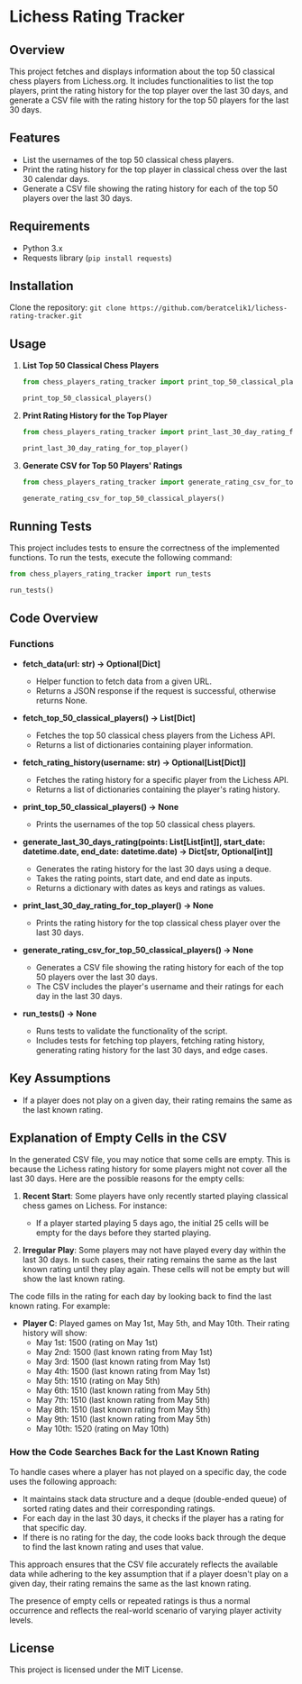 # Lichess Rating Tracker

## Overview
This project fetches and displays information about the top 50 classical chess players from Lichess.org. It includes functionalities to list the top players, print the rating history for the top player over the last 30 days, and generate a CSV file with the rating history for the top 50 players for the last 30 days.

## Features
- List the usernames of the top 50 classical chess players.
- Print the rating history for the top player in classical chess over the last 30 calendar days.
- Generate a CSV file showing the rating history for each of the top 50 players over the last 30 days.

## Requirements
- Python 3.x
- Requests library (`pip install requests`)

## Installation

Clone the repository:
    ```
    git clone https://github.com/beratcelik1/lichess-rating-tracker.git
    ```

## Usage

1. **List Top 50 Classical Chess Players**
    ```python
    from chess_players_rating_tracker import print_top_50_classical_players

    print_top_50_classical_players()
    ```

2. **Print Rating History for the Top Player**
    ```python
    from chess_players_rating_tracker import print_last_30_day_rating_for_top_player

    print_last_30_day_rating_for_top_player()
    ```

3. **Generate CSV for Top 50 Players' Ratings**
    ```python
    from chess_players_rating_tracker import generate_rating_csv_for_top_50_classical_players

    generate_rating_csv_for_top_50_classical_players()
    ```

## Running Tests
This project includes tests to ensure the correctness of the implemented functions. To run the tests, execute the following command:
```python
from chess_players_rating_tracker import run_tests

run_tests()
```

## Code Overview

### Functions

- **fetch_data(url: str) -> Optional[Dict]**
  - Helper function to fetch data from a given URL.
  - Returns a JSON response if the request is successful, otherwise returns None.

- **fetch_top_50_classical_players() -> List[Dict]**
  - Fetches the top 50 classical chess players from the Lichess API.
  - Returns a list of dictionaries containing player information.

- **fetch_rating_history(username: str) -> Optional[List[Dict]]**
  - Fetches the rating history for a specific player from the Lichess API.
  - Returns a list of dictionaries containing the player's rating history.

- **print_top_50_classical_players() -> None**
  - Prints the usernames of the top 50 classical chess players.

- **generate_last_30_days_rating(points: List[List[int]], start_date: datetime.date, end_date: datetime.date) -> Dict[str, Optional[int]]**
  - Generates the rating history for the last 30 days using a deque.
  - Takes the rating points, start date, and end date as inputs.
  - Returns a dictionary with dates as keys and ratings as values.

- **print_last_30_day_rating_for_top_player() -> None**
  - Prints the rating history for the top classical chess player over the last 30 days.

- **generate_rating_csv_for_top_50_classical_players() -> None**
  - Generates a CSV file showing the rating history for each of the top 50 players over the last 30 days.
  - The CSV includes the player's username and their ratings for each day in the last 30 days.

- **run_tests() -> None**
  - Runs tests to validate the functionality of the script.
  - Includes tests for fetching top players, fetching rating history, generating rating history for the last 30 days, and edge cases.

## Key Assumptions

- If a player does not play on a given day, their rating remains the same as the last known rating.

## Explanation of Empty Cells in the CSV

In the generated CSV file, you may notice that some cells are empty. This is because the Lichess rating history for some players might not cover all the last 30 days. Here are the possible reasons for the empty cells:

1. **Recent Start**: Some players have only recently started playing classical chess games on Lichess. For instance:
   - If a player started playing 5 days ago, the initial 25 cells will be empty for the days before they started playing.

2. **Irregular Play**: Some players may not have played every day within the last 30 days. In such cases, their rating remains the same as the last known rating until they play again. These cells will not be empty but will show the last known rating.

The code fills in the rating for each day by looking back to find the last known rating. For example:

- **Player C**: Played games on May 1st, May 5th, and May 10th. Their rating history will show:
  - May 1st: 1500 (rating on May 1st)
  - May 2nd: 1500 (last known rating from May 1st)
  - May 3rd: 1500 (last known rating from May 1st)
  - May 4th: 1500 (last known rating from May 1st)
  - May 5th: 1510 (rating on May 5th)
  - May 6th: 1510 (last known rating from May 5th)
  - May 7th: 1510 (last known rating from May 5th)
  - May 8th: 1510 (last known rating from May 5th)
  - May 9th: 1510 (last known rating from May 5th)
  - May 10th: 1520 (rating on May 10th)

### How the Code Searches Back for the Last Known Rating

To handle cases where a player has not played on a specific day, the code uses the following approach:

- It maintains stack data structure and a deque (double-ended queue) of sorted rating dates and their corresponding ratings.
- For each day in the last 30 days, it checks if the player has a rating for that specific day.
- If there is no rating for the day, the code looks back through the deque to find the last known rating and uses that value.

This approach ensures that the CSV file accurately reflects the available data while adhering to the key assumption that if a player doesn't play on a given day, their rating remains the same as the last known rating.

The presence of empty cells or repeated ratings is thus a normal occurrence and reflects the real-world scenario of varying player activity levels.

## License

This project is licensed under the MIT License.
